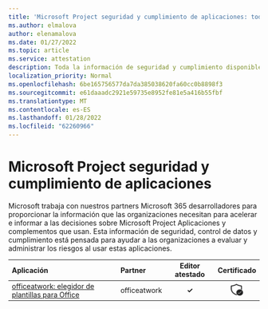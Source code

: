 ```yaml
---
title: 'Microsoft Project seguridad y cumplimiento de aplicaciones: todas las aplicaciones'
ms.author: elmalova
author: elenamalova
ms.date: 01/27/2022
ms.topic: article
ms.service: attestation
description: Toda la información de seguridad y cumplimiento disponible para todas Microsoft Project aplicaciones.
localization_priority: Normal
ms.openlocfilehash: 6be165756577da7da385038620fa60cc0b8898f3
ms.sourcegitcommit: e61daaadc2921e59735e8952fe81e5a416b55fbf
ms.translationtype: MT
ms.contentlocale: es-ES
ms.lasthandoff: 01/28/2022
ms.locfileid: "62260966"
---
```

# <a name="microsoft-project-apps-security-and-compliance"></a>Microsoft Project seguridad y cumplimiento de aplicaciones

Microsoft trabaja con nuestros partners Microsoft 365 desarrolladores para proporcionar la información que las organizaciones necesitan para acelerar e informar a las decisiones sobre Microsoft Project Aplicaciones y complementos que usan. Esta información de seguridad, control de datos y cumplimiento está pensada para ayudar a las organizaciones a evaluar y administrar los riesgos al usar estas aplicaciones.

| **Aplicación** | **Partner** | **Editor atestado** | **Certificado** |
|:--------|:------------|:----------------------:|:-------------:|
| [officeatwork: elegidor de plantillas para Office](./officeatwork-officeatworktemplate-chooser-for-office.md) | officeatwork | **✓** | <img alt="Certified application badge" src="../media/certified-badge.png" height="25" width="25" /> |
